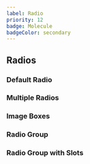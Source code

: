 ```yaml
---
label: Radio
priority: 12
badge: Molecule
badgeColor: secondary
---
```


## Radios

<ComponentMeta name="NRadio" />
<ComponentMeta name="NRadioGroup" />


### Default Radio

<ComponentDemo name="DefaultRadio" />

### Multiple Radios

<ComponentDemo name="MultipleRadios" />

### Image Boxes

<ComponentDemo name="ImageRadios" />

### Radio Group

<ComponentDemo name="RadioGroup" />

### Radio Group with Slots

<ComponentDemo name="RadioGroupSlots" />
